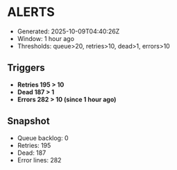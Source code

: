 # ALERTS

- Generated: 2025-10-09T04:40:26Z
- Window: 1 hour ago
- Thresholds: queue>20, retries>10, dead>1, errors>10

## Triggers
- **Retries 195 > 10**
- **Dead 187 > 1**
- **Errors 282 > 10 (since 1 hour ago)**

## Snapshot
- Queue backlog: 0
- Retries: 195
- Dead: 187
- Error lines: 282
